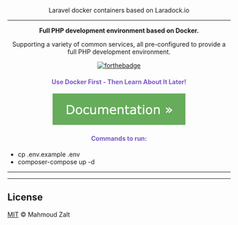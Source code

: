 <p align="center">
    Laravel docker containers based on Laradock.io
</p>

---

<p align="center"><b>Full PHP development environment based on Docker.</b></p>

<p align="center">Supporting a variety of common services, all pre-configured to provide a full PHP development environment.</p>

<p align="center">
    <a href="http://zalt.me"><img src="http://forthebadge.com/images/badges/built-by-developers.svg" alt="forthebadge" width="240"></a>
</p>



<h4 align="center" style="color:#7d58c2">Use Docker First - Then Learn About It Later!</h4>

<p align="center">
	<a href="http://laradock.io">
	   <img src="https://raw.githubusercontent.com/laradock/laradock/master/.github/home-page-images/documentation-button.png" width="300px" alt="Laradock Documentation"/>
	</a>
</p>

<h4 align="center" style="color:#7d58c2">Commands to run:</h4>

<ul>
    <li>cp .env.example .env</li>
    <li>composer-compose up -d</li>
</ul>

---

---


## License

[MIT](https://github.com/laradock/laradock/blob/master/LICENSE) © Mahmoud Zalt
